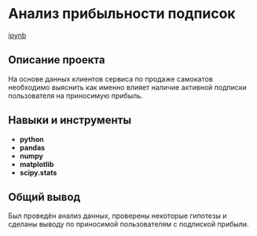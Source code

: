 # Анализ прибыльности подписок

[ipynb](https://github.com/nosnic/y_practicum/blob/main/03_subscription_benefits/subscription_benefits.ipynb)

## Описание проекта

На основе данных клиентов сервиса по продаже самокатов необходимо выяснить как именно влияет наличие активной подписки пользователя на приносимую прибыль.

## Навыки и инструменты

- **python**
- **pandas**
- **numpy**
- **matplotlib**
- **scipy.stats**

## Общий вывод

Был проведён анализ данных, проверены некоторые гипотезы и сделаны выводу по приносимой пользователям с подпиской прибыли.

